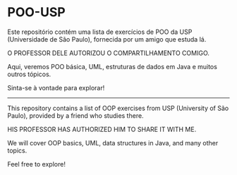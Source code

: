 # POO-USP

Este repositório contém uma lista de exercícios de POO da USP (Universidade de São Paulo), fornecida por um amigo que estuda lá.

O PROFESSOR DELE AUTORIZOU O COMPARTILHAMENTO COMIGO.

Aqui, veremos POO básica, UML, estruturas de dados em Java e muitos outros tópicos.

Sinta-se à vontade para explorar!

--------------------------------------------------------------------------------------------------------------------------------

This repository contains a list of OOP exercises from USP (University of São Paulo), provided by a friend who studies there.

HIS PROFESSOR HAS AUTHORIZED HIM TO SHARE IT WITH ME.

We will cover OOP basics, UML, data structures in Java, and many other topics.

Feel free to explore!
